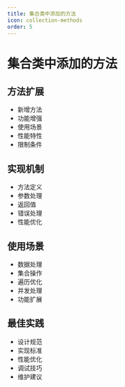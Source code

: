 ```yaml
---
title: 集合类中添加的方法
icon: collection-methods
order: 5
---
```


# 集合类中添加的方法

## 方法扩展
- 新增方法
- 功能增强
- 使用场景
- 性能特性
- 限制条件

## 实现机制
- 方法定义
- 参数处理
- 返回值
- 错误处理
- 性能优化

## 使用场景
- 数据处理
- 集合操作
- 遍历优化
- 并发处理
- 功能扩展

## 最佳实践
- 设计规范
- 实现标准
- 性能优化
- 调试技巧
- 维护建议
